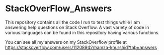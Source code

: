 # StackOverFlow_Answers

This repository contains all the code I run to test things while I am answering help questions on Stack Overflow.
A vast variety of code in various languages can be found in this repository having various functions.

You can see all my answers on my StackOverflow profile at 
https://stackoverflow.com/users/11208942/hamza-khurshid?tab=answers
